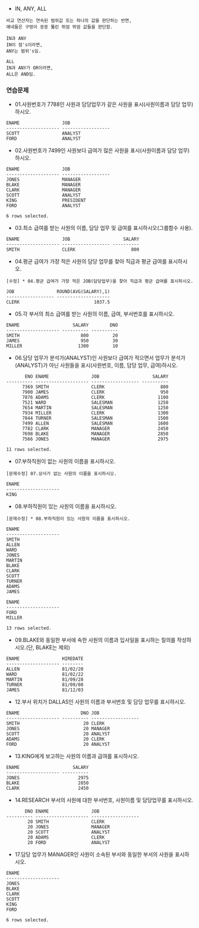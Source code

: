 * IN, ANY, ALL
```
비교 연산자는 연속된 범위값 또는 하나의 값을 판단하는 반면, 
얘네들은 구멍이 쏭쏭 뚫린 뛰엄 뛰엄 값들을 판단함.

IN과 ANY
IN이 점's이라면,  
ANY는 범위's임.

ALL
IN과 ANY가 OR이라면, 
ALL은 AND임.
```

### 연습문제

* 01.사원번호가 7788인 사원과 담당업무가 같은 사원을 표시(사원이름과 담당 업무)하시오.
```console
ENAME                JOB
-------------------- ------------------
SCOTT                ANALYST
FORD                 ANALYST
```

* 02.사원번호가 7499인 사원보다 급여가 많은 사원을 표시(사원이름과 담당 업무)하시오.
```console
ENAME                JOB
-------------------- ------------------
JONES                MANAGER
BLAKE                MANAGER
CLARK                MANAGER
SCOTT                ANALYST
KING                 PRESIDENT
FORD                 ANALYST

6 rows selected.
```

* 03.최소 급여를 받는 사원의 이름, 담당 업무 및 급여를 표시하시오(그룹함수 사용).
```console
ENAME                JOB                    SALARY
-------------------- ------------------ ----------
SMITH                CLERK                     800
```

* 04.평균 급여가 가장 적은 사원의 담당 업무를 찾아 직급과 평균 급여를 표시하시오.
```
[수정] * 04.평균 급여가 가장 적은 JOB(담당업무)을 찾아 직급과 평균 급여를 표시하시오.
```
```console
JOB                ROUND(AVG(SALARY),1)
------------------ --------------------
CLERK                            1037.5
```

* 05.각 부서의 최소 급여를 받는 사원의 이름, 급여, 부서번호를 표시하시오.
```console
ENAME                    SALARY        DNO
-------------------- ---------- ----------
SMITH                       800         20
JAMES                       950         30
MILLER                     1300         10
```

* 06.담당 업무가 분석가(ANALYST)인 사원보다 급여가 적으면서 업무가 분석가(ANALYST)가 아닌 사원들을 표시(사원번호, 이름, 담당 업무, 급여)하시오.
```console
       ENO ENAME                JOB                    SALARY
---------- -------------------- ------------------ ----------
      7369 SMITH                CLERK                     800
      7900 JAMES                CLERK                     950
      7876 ADAMS                CLERK                    1100
      7521 WARD                 SALESMAN                 1250
      7654 MARTIN               SALESMAN                 1250
      7934 MILLER               CLERK                    1300
      7844 TURNER               SALESMAN                 1500
      7499 ALLEN                SALESMAN                 1600
      7782 CLARK                MANAGER                  2450
      7698 BLAKE                MANAGER                  2850
      7566 JONES                MANAGER                  2975

11 rows selected.
```

* 07.부하직원이 없는 사원의 이름을 표시하시오.
```
[문제수정] 07.상사가 없는 사원의 이름을 표시하시오.
```
```console
ENAME
--------------------
KING
```

* 08.부하직원이 있는 사원의 이름을 표시하시오.
```
[문제수정] * 08.부하직원이 있는 사원의 이름을 표시하시오.
```
```console
ENAME
--------------------
SMITH
ALLEN
WARD
JONES
MARTIN
BLAKE
CLARK
SCOTT
TURNER
ADAMS
JAMES

ENAME
--------------------
FORD
MILLER

13 rows selected.
```

* 09.BLAKE와 동일한 부서에 속한 사원의 이름과 입사일을 표시하는 질의를 작성하시오.(단, BLAKE는 제외)
```console
ENAME                HIREDATE
-------------------- --------
ALLEN                81/02/20
WARD                 81/02/22
MARTIN               81/09/28
TURNER               81/09/08
JAMES                81/12/03
```

<!--
* 10.급여가 평균 급여 보다 많은 사원들의 사원번호와 이름을 표시하되 결과를 급여에 대해서 오름차순으로 정렬 하시오.
```console
       ENO ENAME
---------- --------------------
      7782 CLARK
      7698 BLAKE
      7566 JONES
      7902 FORD
      7788 SCOTT
      7839 KING

6 rows selected.
```

* 11.이름에 K가 포함된 사원과 같은 부서에서 일하는 사원의 사원번호와 이름을 표시하는 질의를 작성하시오.
```console
       ENO ENAME
---------- --------------------
      7900 JAMES
      7844 TURNER
      7698 BLAKE
      7654 MARTIN
      7521 WARD
      7499 ALLEN
      7934 MILLER
      7839 KING
      7782 CLARK

9 rows selected.
```
-->

* 12.부서 위치가 DALLAS인 사원의 이름과 부서번호 및 담당 업무를 표시하시오.
```console
ENAME                       DNO JOB
-------------------- ---------- ------------------
SMITH                        20 CLERK
JONES                        20 MANAGER
SCOTT                        20 ANALYST
ADAMS                        20 CLERK
FORD                         20 ANALYST
```

* 13.KING에게 보고하는 사원의 이름과 급여를 표시하시오.
```console
ENAME                    SALARY
-------------------- ----------
JONES                      2975
BLAKE                      2850
CLARK                      2450
```

* 14.RESEARCH 부서의 사원에 대한 부서번호, 사원이름 및 담당업무를 표시하시오.
```console
       DNO ENAME                JOB
---------- -------------------- ------------------
        20 SMITH                CLERK
        20 JONES                MANAGER
        20 SCOTT                ANALYST
        20 ADAMS                CLERK
        20 FORD                 ANALYST
```

<!--
* 15.평균 급여 보다 많은 급여를 받고 이름에 M이 포함된 사원과 같은 부서에서 근무하는 사원의 사원번호, 이름, 급여를 표시하시오.
```console
       ENO ENAME                    SALARY
---------- -------------------- ----------
      7902 FORD                       3000
      7788 SCOTT                      3000
      7566 JONES                      2975
      7698 BLAKE                      2850
      7839 KING                       5000
      7782 CLARK                      2450

6 rows selected.
```
-->

<!--
* 16.평균 급여가 가장 적은 업무를 찾으시오.
```console
JOB                AVG(SALARY)
------------------ -----------
CLERK                   1037.5
```
-->

* 17.담당 업무가 MANAGER인 사원이 소속된 부서와 동일한 부서의 사원을 표시하시오.
```console
ENAME
--------------------
JONES
BLAKE
CLARK
SCOTT
KING
FORD

6 rows selected.
```
